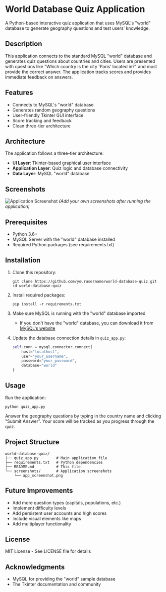 # World Database Quiz Application

A Python-based interactive quiz application that uses MySQL's "world" database to generate geography questions and test users' knowledge.

## Description

This application connects to the standard MySQL "world" database and generates quiz questions about countries and cities. Users are presented with questions like "Which country is the city 'Paris' located in?" and must provide the correct answer. The application tracks scores and provides immediate feedback on answers.

## Features

- Connects to MySQL's "world" database
- Generates random geography questions
- User-friendly Tkinter GUI interface
- Score tracking and feedback
- Clean three-tier architecture

## Architecture

The application follows a three-tier architecture:
- **UI Layer**: Tkinter-based graphical user interface
- **Application Layer**: Quiz logic and database connectivity
- **Data Layer**: MySQL "world" database

## Screenshots

![Application Screenshot](screenshots/app_screenshot.png)
*(Add your own screenshots after running the application)*

## Prerequisites

- Python 3.6+
- MySQL Server with the "world" database installed
- Required Python packages (see requirements.txt)

## Installation

1. Clone this repository:
   ```
   git clone https://github.com/yourusername/world-database-quiz.git
   cd world-database-quiz
   ```

2. Install required packages:
   ```
   pip install -r requirements.txt
   ```

3. Make sure MySQL is running with the "world" database imported
   - If you don't have the "world" database, you can download it from [MySQL's website](https://dev.mysql.com/doc/index-other.html)

4. Update the database connection details in `quiz_app.py`:
   ```python
   self.conn = mysql.connector.connect(
       host="localhost",
       user="your_username",
       password="your_password",
       database="world"
   )
   ```

## Usage

Run the application:
```
python quiz_app.py
```

Answer the geography questions by typing in the country name and clicking "Submit Answer". Your score will be tracked as you progress through the quiz.

## Project Structure

```
world-database-quiz/
├── quiz_app.py        # Main application file
├── requirements.txt   # Python dependencies
├── README.md          # This file
└── screenshots/       # Application screenshots
    └── app_screenshot.png
```

## Future Improvements

- Add more question types (capitals, populations, etc.)
- Implement difficulty levels
- Add persistent user accounts and high scores
- Include visual elements like maps
- Add multiplayer functionality

## License

MIT License - See LICENSE file for details

## Acknowledgments

- MySQL for providing the "world" sample database
- The Tkinter documentation and community
